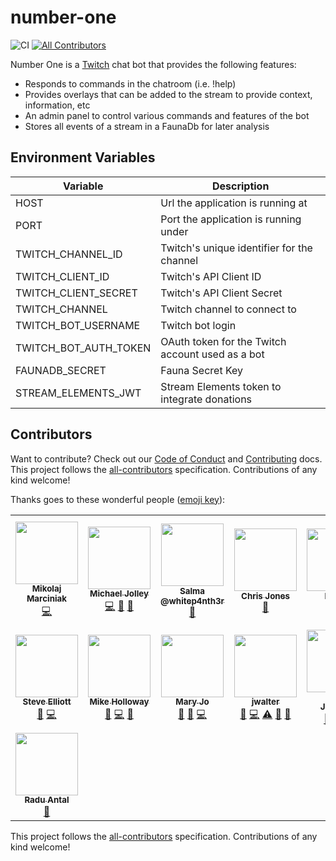 
# number-one

![CI](https://github.com/builders-club/number-one/workflows/CI/badge.svg?branch=main) <!-- ALL-CONTRIBUTORS-BADGE:START - Do not remove or modify this section -->
[![All Contributors](https://img.shields.io/badge/all_contributors-15-orange.svg?style=flat-square)](#contributors-)
<!-- ALL-CONTRIBUTORS-BADGE:END -->

Number One is a [Twitch](https://twitch.tv) chat bot that provides the following features:

- Responds to commands in the chatroom (i.e. !help)
- Provides overlays that can be added to the stream to provide context, information, etc
- An admin panel to control various commands and features of the bot
- Stores all events of a stream in a FaunaDb for later analysis

## Environment Variables

| Variable              | Description                                      |
| --------------------- | ------------------------------------------------ |
| HOST                  | Url the application is running at                |
| PORT                  | Port the application is running under            |
| TWITCH_CHANNEL_ID     | Twitch's unique identifier for the channel       |
| TWITCH_CLIENT_ID      | Twitch's API Client ID                           |
| TWITCH_CLIENT_SECRET  | Twitch's API Client Secret                       |
| TWITCH_CHANNEL        | Twitch channel to connect to                     |
| TWITCH_BOT_USERNAME   | Twitch bot login                                 |
| TWITCH_BOT_AUTH_TOKEN | OAuth token for the Twitch account used as a bot |
| FAUNADB_SECRET        | Fauna Secret Key                                 |
| STREAM_ELEMENTS_JWT   | Stream Elements token to integrate donations     |

## Contributors

Want to contribute? Check out our [Code of Conduct](CODE_OF_CONDUCT.md) and [Contributing](CONTRIBUTING.md) docs. This project follows the [all-contributors](https://github.com/all-contributors/all-contributors) specification. Contributions of any kind welcome!

Thanks goes to these wonderful people ([emoji key](https://allcontributors.org/docs/en/emoji-key)):

<!-- ALL-CONTRIBUTORS-LIST:START - Do not remove or modify this section -->
<!-- prettier-ignore-start -->
<!-- markdownlint-disable -->
<table>
  <tr>
    <td align="center"><a href="https://github.com/miko1991"><img src="https://avatars0.githubusercontent.com/u/27098411?v=4" width="100px;" alt=""/><br /><sub><b>Mikolaj Marciniak</b></sub></a><br /><a href="https://github.com/builders-club/number-one/commits?author=miko1991" title="Code">💻</a></td>
    <td align="center"><a href="https://baldbeardedbuilder.com/"><img src="https://avatars2.githubusercontent.com/u/1228996?v=4" width="100px;" alt=""/><br /><sub><b>Michael Jolley</b></sub></a><br /><a href="https://github.com/builders-club/number-one/commits?author=MichaelJolley" title="Code">💻</a> <a href="#ideas-MichaelJolley" title="Ideas, Planning, & Feedback">🤔</a> <a href="https://github.com/builders-club/number-one/commits?author=MichaelJolley" title="Documentation">📖</a></td>
    <td align="center"><a href="http://twitch.tv/whitep4nth3r"><img src="https://avatars0.githubusercontent.com/u/52798353?v=4" width="100px;" alt=""/><br /><sub><b>Salma @whitep4nth3r</b></sub></a><br /><a href="#ideas-whitep4nth3r" title="Ideas, Planning, & Feedback">🤔</a></td>
    <td align="center"><a href="https://c-j.tech"><img src="https://avatars0.githubusercontent.com/u/3969086?v=4" width="100px;" alt=""/><br /><sub><b>Chris Jones</b></sub></a><br /><a href="#ideas-cmjchrisjones" title="Ideas, Planning, & Feedback">🤔</a></td>
    <td align="center"><a href="https://github.com/Flyken271"><img src="https://avatars0.githubusercontent.com/u/39961800?v=4" width="100px;" alt=""/><br /><sub><b>Flyken</b></sub></a><br /><a href="#ideas-Flyken271" title="Ideas, Planning, & Feedback">🤔</a></td>
    <td align="center"><a href="https://github.com/parithon"><img src="https://avatars3.githubusercontent.com/u/8602418?v=4" width="100px;" alt=""/><br /><sub><b>Anthony Conrad (parithon)</b></sub></a><br /><a href="#ideas-parithon" title="Ideas, Planning, & Feedback">🤔</a> <a href="https://github.com/builders-club/number-one/commits?author=parithon" title="Code">💻</a> <a href="https://github.com/builders-club/number-one/commits?author=parithon" title="Documentation">📖</a></td>
    <td align="center"><a href="https://github.com/ForTheJim"><img src="https://avatars3.githubusercontent.com/u/1657542?v=4" width="100px;" alt=""/><br /><sub><b>Jim</b></sub></a><br /><a href="#ideas-ForTheJim" title="Ideas, Planning, & Feedback">🤔</a></td>
  </tr>
  <tr>
    <td align="center"><a href="https://github.com/ElliottBrand"><img src="https://avatars2.githubusercontent.com/u/47930099?v=4" width="100px;" alt=""/><br /><sub><b>Steve Elliott</b></sub></a><br /><a href="#ideas-ElliottBrand" title="Ideas, Planning, & Feedback">🤔</a> <a href="https://github.com/builders-club/number-one/commits?author=ElliottBrand" title="Code">💻</a></td>
    <td align="center"><a href="https://github.com/mholloway24"><img src="https://avatars2.githubusercontent.com/u/40776983?v=4" width="100px;" alt=""/><br /><sub><b>Mike Holloway</b></sub></a><br /><a href="https://github.com/builders-club/number-one/issues?q=author%3Amholloway24" title="Bug reports">🐛</a> <a href="https://github.com/builders-club/number-one/commits?author=mholloway24" title="Code">💻</a> <a href="#ideas-mholloway24" title="Ideas, Planning, & Feedback">🤔</a></td>
    <td align="center"><a href="https://github.com/MaryJoStaebler"><img src="https://avatars2.githubusercontent.com/u/48457743?v=4" width="100px;" alt=""/><br /><sub><b>Mary Jo</b></sub></a><br /><a href="https://github.com/builders-club/number-one/issues?q=author%3AMaryJoStaebler" title="Bug reports">🐛</a> <a href="#ideas-MaryJoStaebler" title="Ideas, Planning, & Feedback">🤔</a> <a href="https://github.com/builders-club/number-one/commits?author=MaryJoStaebler" title="Code">💻</a></td>
    <td align="center"><a href="https://github.com/jwalter"><img src="https://avatars3.githubusercontent.com/u/349523?v=4" width="100px;" alt=""/><br /><sub><b>jwalter</b></sub></a><br /><a href="https://github.com/builders-club/number-one/commits?author=jwalter" title="Documentation">📖</a> <a href="https://github.com/builders-club/number-one/commits?author=jwalter" title="Code">💻</a> <a href="https://github.com/builders-club/number-one/commits?author=jwalter" title="Tests">⚠️</a> <a href="#ideas-jwalter" title="Ideas, Planning, & Feedback">🤔</a> <a href="https://github.com/builders-club/number-one/issues?q=author%3Ajwalter" title="Bug reports">🐛</a></td>
    <td align="center"><a href="http://iamnotmyself.com"><img src="https://avatars3.githubusercontent.com/u/73120?v=4" width="100px;" alt=""/><br /><sub><b>Bobby Johnson</b></sub></a><br /><a href="https://github.com/builders-club/number-one/issues?q=author%3ANotMyself" title="Bug reports">🐛</a> <a href="https://github.com/builders-club/number-one/commits?author=NotMyself" title="Code">💻</a> <a href="#tool-NotMyself" title="Tools">🔧</a></td>
    <td align="center"><a href="https://www.ramblinggeek.co.uk"><img src="https://avatars3.githubusercontent.com/u/7108949?v=4" width="100px;" alt=""/><br /><sub><b>Wayne Taylor</b></sub></a><br /><a href="#ideas-RamblingGeekUK" title="Ideas, Planning, & Feedback">🤔</a></td>
    <td align="center"><a href="https://github.com/omnoms"><img src="https://avatars3.githubusercontent.com/u/7261863?v=4" width="100px;" alt=""/><br /><sub><b>Marko V</b></sub></a><br /><a href="https://github.com/builders-club/number-one/commits?author=omnoms" title="Tests">⚠️</a></td>
  </tr>
  <tr>
    <td align="center"><a href="https://github.com/radu-duku"><img src="https://avatars0.githubusercontent.com/u/10188317?v=4" width="100px;" alt=""/><br /><sub><b>Radu Antal </b></sub></a><br /><a href="#ideas-radu-duku" title="Ideas, Planning, & Feedback">🤔</a></td>
  </tr>
</table>

<!-- markdownlint-enable -->
<!-- prettier-ignore-end -->
<!-- ALL-CONTRIBUTORS-LIST:END -->

This project follows the [all-contributors](https://github.com/all-contributors/all-contributors) specification. Contributions of any kind welcome!
